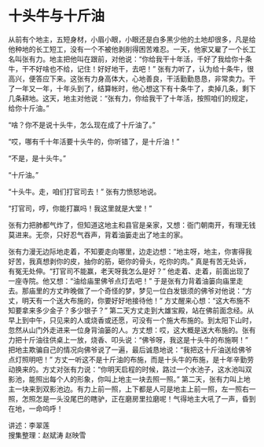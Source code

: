 # 十头牛与十斤油

从前有个地主，五短身材，小眉小眼，小眼还是白多黑少他的土地却很多，凡是给他种地的长工短工，没有一个不被他剥削得困苦难忍。一天，他家又雇了一个长工名叫张有力。地主把他叫在跟前，对他说：“你给我干十年活，千好了我给你十条牛，干不好啥也不给，记住！好好地干，去吧！” 张有力听了，认为给十条牛，很高兴，便答应下来。这张有力身高体大，心地善良，干活勤勤恳恳，非常卖力。干了一年又一年，十年头到了，结算帐时，他心想这下有十条牛了，卖掉几条，剩下几条耕地。这天，地主对他说：“张有力，你给我干了十年活，按照咱们的规定，给你十斤油。”

“啥？你不是说十头牛，怎么现在成了十斤油了。”

“哎，哪有千十年活要十头牛的，你听错了，是十斤油！”

“不是，是十头牛。”

“十斤油。”

“十头牛。走，咱们打官司去！” 张有力愤怒地说。

“打官司，哼，你能打赢吗！我这里就是大堂！”

张有力把肺都气炸了，但知道这地主和县官是亲家，又想：衙门朝南开，有理无钱莫进来。无奈，只好忍气吞声，背着油篓走出了地主的家。

张有力漫无边际地走着，不知要走向哪里，边走边想：“地主呀，地主，你害得我好苦，我真想剥你的皮，抽你的筋，砸你的骨头，吃你的肉。” 真是有苦无处诉，有冤无处伸。“打官司不能赢，老天呀我怎么是好？” 他走着、走着，前面出现了一座寺院。他又想：“油给庙里佛爷点灯去吧！” 于是张有力背着油篓向庙里走去。那庙里的方丈昨晚做了一个奇怪的梦，梦见一位白发银须的佛爷对他说：“方丈，明天有一个送大布施的，你要好好地接待他！” 方丈醒来心想：“这大布施不知要拿来多少金子？多少银子？” 第二天方丈走到大雄宝殿，站在佛前面念经。从早上到中午，只见来的人或烧香或还愿，可没有一个施大布施的。到太阳下山时，忽然从山门外走进来一位身背油篓的人。方丈想：哎，这大概是送大布施的。张有力把十斤油往供桌上一放，烧香、叩头说：“佛爷呀，我这是十头牛的布施啊！” 把地主欺骗自己的情况向佛爷说了一遍，最后诚恳地说：“我把这十斤油送给佛爷点灯照明吧！” 方丈一听这不是十斤油的布施，而是十头牛的布施，是十年辛勤劳动换来的。方丈对张有力说：“你明天启程的时候，路过一个水池子，这水池叫双影池，能照出每个人的形象，你叫上地主一块去照一照。” 第二天，张有力叫上地主一块来到双影池边。有力上前一照，上下都是人可是地主上前一照，左一照右一照，怎照怎是一头没尾巴的瞎驴，正在磨房里拉磨呢！气得地主大吼了一声，昏到在地，一命呜呼！

讲述：李翠莲  
搜集整理：赵斌涛 赵映雪

